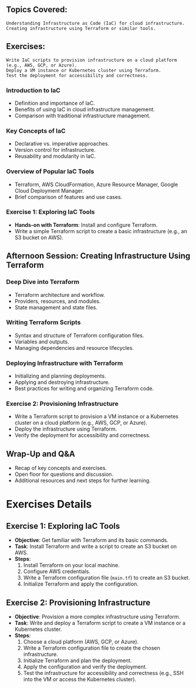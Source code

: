 ## Topics Covered:
	Understanding Infrastructure as Code (IaC) for cloud infrastructure.
	Creating infrastructure using Terraform or similar tools.
## Exercises:
	Write IaC scripts to provision infrastructure on a cloud platform (e.g., AWS, GCP, or Azure).
	Deploy a VM instance or Kubernetes cluster using Terraform.
	Test the deployment for accessibility and correctness.
### Introduction to IaC
- Definition and importance of IaC.
- Benefits of using IaC in cloud infrastructure management.
- Comparison with traditional infrastructure management.

### Key Concepts of IaC
- Declarative vs. imperative approaches.
- Version control for infrastructure.
- Reusability and modularity in IaC.

### Overview of Popular IaC Tools
- Terraform, AWS CloudFormation, Azure Resource Manager, Google Cloud Deployment Manager.
- Brief comparison of features and use cases.

### Exercise 1: Exploring IaC Tools
- **Hands-on with Terraform**: Install and configure Terraform.
- Write a simple Terraform script to create a basic infrastructure (e.g., an S3 bucket on AWS).

## Afternoon Session: Creating Infrastructure Using Terraform

### Deep Dive into Terraform
- Terraform architecture and workflow.
- Providers, resources, and modules.
- State management and state files.

### Writing Terraform Scripts
- Syntax and structure of Terraform configuration files.
- Variables and outputs.
- Managing dependencies and resource lifecycles.

### Deploying Infrastructure with Terraform
- Initializing and planning deployments.
- Applying and destroying infrastructure.
- Best practices for writing and organizing Terraform code.

### Exercise 2: Provisioning Infrastructure
- Write a Terraform script to provision a VM instance or a Kubernetes cluster on a cloud platform (e.g., AWS, GCP, or Azure).
- Deploy the infrastructure using Terraform.
- Verify the deployment for accessibility and correctness.

## Wrap-Up and Q&A
- Recap of key concepts and exercises.
- Open floor for questions and discussion.
- Additional resources and next steps for further learning.

# Exercises Details

## Exercise 1: Exploring IaC Tools
- **Objective**: Get familiar with Terraform and its basic commands.
- **Task**: Install Terraform and write a script to create an S3 bucket on AWS.
- **Steps**:
  1. Install Terraform on your local machine.
  2. Configure AWS credentials.
  3. Write a Terraform configuration file (`main.tf`) to create an S3 bucket.
  4. Initialize Terraform and apply the configuration.

## Exercise 2: Provisioning Infrastructure
- **Objective**: Provision a more complex infrastructure using Terraform.
- **Task**: Write and deploy a Terraform script to create a VM instance or a Kubernetes cluster.
- **Steps**:
  1. Choose a cloud platform (AWS, GCP, or Azure).
  2. Write a Terraform configuration file to create the chosen infrastructure.
  3. Initialize Terraform and plan the deployment.
  4. Apply the configuration and verify the deployment.
  5. Test the infrastructure for accessibility and correctness (e.g., SSH into the VM or access the Kubernetes cluster).
